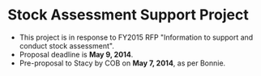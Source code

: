 # Stock Assessment Support Project

* This project is in response to FY2015 RFP "Information to support and conduct stock assessment".
* Proposal deadline is __May 9, 2014__.
* Pre-proposal to Stacy by COB on __May 7, 2014__, as per Bonnie.



